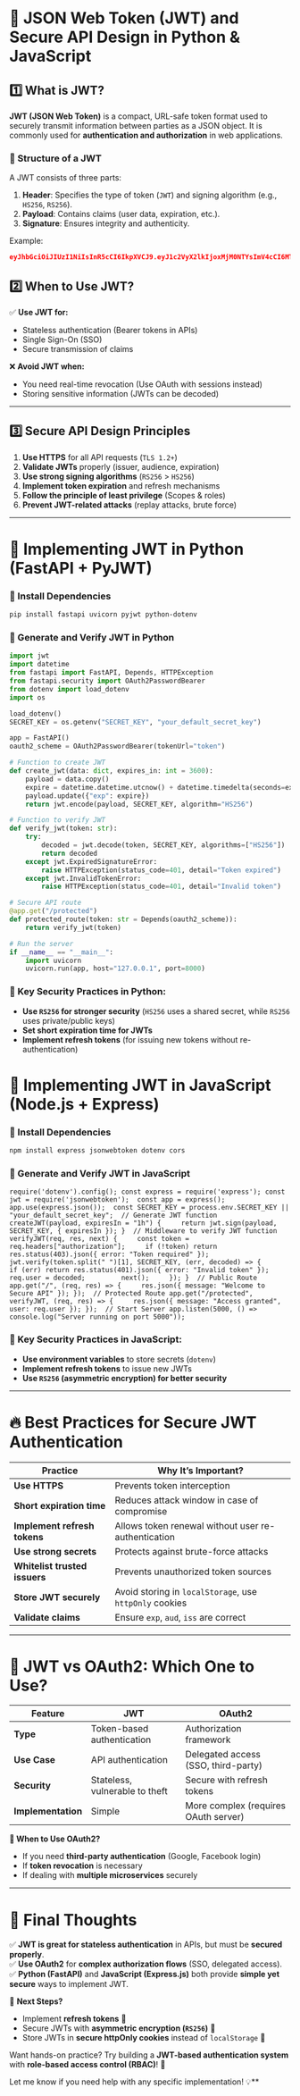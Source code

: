# 📌 JSON Web Token (JWT) and Secure API Design in Python & JavaScript

## 1️⃣ What is JWT?

**JWT (JSON Web Token)** is a compact, URL-safe token format used to securely transmit information between parties as a JSON object. It is commonly used for **authentication and authorization** in web applications.

### 🔹 Structure of a JWT

A JWT consists of three parts:

1. **Header**: Specifies the type of token (`JWT`) and signing algorithm (e.g., `HS256`, `RS256`).
2. **Payload**: Contains claims (user data, expiration, etc.).
3. **Signature**: Ensures integrity and authenticity.

Example:
```JSON
eyJhbGciOiJIUzI1NiIsInR5cCI6IkpXVCJ9.eyJ1c2VyX2lkIjoxMjM0NTYsImV4cCI6MTY5OTk5OTk5OX0.GhT9Hxj5Wn0eWFXgKcBx
```

## 2️⃣ When to Use JWT?

✅ **Use JWT for:**

- Stateless authentication (Bearer tokens in APIs)
- Single Sign-On (SSO)
- Secure transmission of claims

❌ **Avoid JWT when:**

- You need real-time revocation (Use OAuth with sessions instead)
- Storing sensitive information (JWTs can be decoded)

---

## 3️⃣ Secure API Design Principles

1. **Use HTTPS** for all API requests (`TLS 1.2+`)
2. **Validate JWTs** properly (issuer, audience, expiration)
3. **Use strong signing algorithms** (`RS256` > `HS256`)
4. **Implement token expiration** and refresh mechanisms
5. **Follow the principle of least privilege** (Scopes & roles)
6. **Prevent JWT-related attacks** (replay attacks, brute force)

---

# 🐍 Implementing JWT in Python (FastAPI + PyJWT)

### 📌 Install Dependencies
``` bash
pip install fastapi uvicorn pyjwt python-dotenv
```

### 📌 Generate and Verify JWT in Python

```python
import jwt
import datetime
from fastapi import FastAPI, Depends, HTTPException
from fastapi.security import OAuth2PasswordBearer
from dotenv import load_dotenv
import os

load_dotenv()
SECRET_KEY = os.getenv("SECRET_KEY", "your_default_secret_key")

app = FastAPI()
oauth2_scheme = OAuth2PasswordBearer(tokenUrl="token")

# Function to create JWT
def create_jwt(data: dict, expires_in: int = 3600):
    payload = data.copy()
    expire = datetime.datetime.utcnow() + datetime.timedelta(seconds=expires_in)
    payload.update({"exp": expire})
    return jwt.encode(payload, SECRET_KEY, algorithm="HS256")

# Function to verify JWT
def verify_jwt(token: str):
    try:
        decoded = jwt.decode(token, SECRET_KEY, algorithms=["HS256"])
        return decoded
    except jwt.ExpiredSignatureError:
        raise HTTPException(status_code=401, detail="Token expired")
    except jwt.InvalidTokenError:
        raise HTTPException(status_code=401, detail="Invalid token")

# Secure API route
@app.get("/protected")
def protected_route(token: str = Depends(oauth2_scheme)):
    return verify_jwt(token)

# Run the server
if __name__ == "__main__":
    import uvicorn
    uvicorn.run(app, host="127.0.0.1", port=8000)

```


### 🔹 Key Security Practices in Python:

- **Use `RS256` for stronger security** (`HS256` uses a shared secret, while `RS256` uses private/public keys)
- **Set short expiration time for JWTs**
- **Implement refresh tokens** (for issuing new tokens without re-authentication)

# 🚀 Implementing JWT in JavaScript (Node.js + Express)

### 📌 Install Dependencies

```bash
npm install express jsonwebtoken dotenv cors
```

### 📌 Generate and Verify JWT in JavaScript


`require('dotenv').config(); const express = require('express'); const jwt = require('jsonwebtoken');  const app = express(); app.use(express.json());  const SECRET_KEY = process.env.SECRET_KEY || "your_default_secret_key";  // Generate JWT function createJWT(payload, expiresIn = "1h") {     return jwt.sign(payload, SECRET_KEY, { expiresIn }); }  // Middleware to verify JWT function verifyJWT(req, res, next) {     const token = req.headers["authorization"];     if (!token) return res.status(403).json({ error: "Token required" });      jwt.verify(token.split(" ")[1], SECRET_KEY, (err, decoded) => {         if (err) return res.status(401).json({ error: "Invalid token" });         req.user = decoded;         next();     }); }  // Public Route app.get("/", (req, res) => {     res.json({ message: "Welcome to Secure API" }); });  // Protected Route app.get("/protected", verifyJWT, (req, res) => {     res.json({ message: "Access granted", user: req.user }); });  // Start Server app.listen(5000, () => console.log("Server running on port 5000"));`

### 🔹 Key Security Practices in JavaScript:

- **Use environment variables** to store secrets (`dotenv`)
- **Implement refresh tokens** to issue new JWTs
- **Use `RS256` (asymmetric encryption) for better security**

---

# 🔥 Best Practices for Secure JWT Authentication

|**Practice**|**Why It’s Important?**|
|---|---|
|**Use HTTPS**|Prevents token interception|
|**Short expiration time**|Reduces attack window in case of compromise|
|**Implement refresh tokens**|Allows token renewal without user re-authentication|
|**Use strong secrets**|Protects against brute-force attacks|
|**Whitelist trusted issuers**|Prevents unauthorized token sources|
|**Store JWT securely**|Avoid storing in `localStorage`, use `httpOnly` cookies|
|**Validate claims**|Ensure `exp`, `aud`, `iss` are correct|

---

# 🔑 JWT vs OAuth2: Which One to Use?

|Feature|JWT|OAuth2|
|---|---|---|
|**Type**|Token-based authentication|Authorization framework|
|**Use Case**|API authentication|Delegated access (SSO, third-party)|
|**Security**|Stateless, vulnerable to theft|Secure with refresh tokens|
|**Implementation**|Simple|More complex (requires OAuth server)|

**🔹 When to Use OAuth2?**

- If you need **third-party authentication** (Google, Facebook login)
- If **token revocation** is necessary
- If dealing with **multiple microservices** securely

---

# 🎯 Final Thoughts

✅ **JWT is great for stateless authentication** in APIs, but must be **secured properly**.  
✅ **Use OAuth2** for **complex authorization flows** (SSO, delegated access).  
✅ **Python (FastAPI)** and **JavaScript (Express.js)** both provide **simple yet secure** ways to implement JWT.

🔹 **Next Steps?**

- Implement **refresh tokens** 🔄
- Secure JWTs with **asymmetric encryption (`RS256`)** 🔑
- Store JWTs in **secure httpOnly cookies** instead of `localStorage` 🍪

Want hands-on practice? Try building a **JWT-based authentication system** with **role-based access control (RBAC)**! 🚀

Let me know if you need help with any specific implementation! 💡**